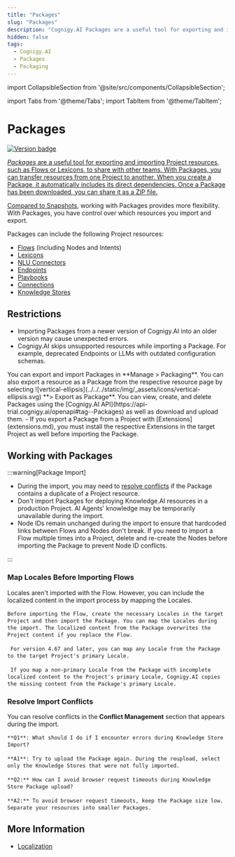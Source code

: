 ```yaml
---
title: "Packages" 
slug: "Packages"
description: "Cognigy.AI Packages are a useful tool for exporting and importing a Project's resources, such as Flows or Lexicons, to share with other teams. The Packages allow you to transfer resources from one Project to another. When you create a Package, it automatically includes its direct dependencies. Once downloaded, it can be shared as a ZIP file."
hidden: false 
tags:
  - Cognigy.AI
  - Packages
  - Packaging
---
```

import CollapsibleSection from '@site/src/components/CollapsibleSection';

import Tabs from '@theme/Tabs';
import TabItem from '@theme/TabItem';

# Packages

<a href="../../release-notes/4.97.md" /><img src="https://img.shields.io/badge/Updated in-v4.97-blue.svg" alt="Version badge" />

_Packages_ are a useful tool for exporting and importing Project resources, such as Flows or Lexicons, to share with other teams. With Packages, you can transfer resources from one Project to another. When you create a Package, it automatically includes its direct dependencies. Once a Package has been downloaded, you can share it as a ZIP file.

Compared to [Snapshots](../deploy/snapshots.md), working with Packages provides more flexibility. With Packages, you have control over which resources you import and export.

Packages can include the following Project resources:

- [Flows](../resource/flows/overview.md) (including Nodes and Intents)
- [Lexicons](../empower/nlu/slots-and-lexicons/lexicons.md)
- [NLU Connectors](../empower/nlu/external/nlu-connectors.md)
- [Endpoints](../deploy/endpoints/overview.md)
- [Playbooks](../test/playbooks.md)
- [Connections](../resource/connections.md)
- [Knowledge Stores](../empower/knowledge-ai/overview.md#knowledge-store)

## Restrictions

- Importing Packages from a newer version of Cognigy.AI into an older version may cause unexpected errors.
- Cognigy.AI skips unsupported resources while importing a Package. For example, deprecated Endpoints or LLMs with outdated configuration schemas.
<Tabs>
  <TabItem value="tab1" label="GUI" default>
     You can export and import Packages in **Manage > Packaging**. You can also export a resource as a Package from the respective resource page by selecting ![vertical-ellipsis](../../../static/img/_assets/icons/vertical-ellipsis.svg) **> Export as Package**.

  </TabItem>
  <TabItem value="tab2" label="API">
     You can view, create, and delete Packages using the [Cognigy.AI API](https://api-trial.cognigy.ai/openapi#tag--Packages) as well as download and upload them.

  </TabItem>
</Tabs>
- If you export a Package from a Project with [Extensions](extensions.md), you must install the respective Extensions in the target Project as well before importing the Package.

## Working with Packages

:::warning[Package Import]

 - During the import, you may need to [resolve conflicts](#resolve-import-conflicts) if the Package contains a duplicate of a Project resource.
 - Don't import Packages for deploying Knowledge.AI resources in a production Project. AI Agents' knowledge may be temporarily unavailable during the import.
 - Node IDs remain unchanged during the import to ensure that hardcoded links between Flows and Nodes don't break. If you need to import a Flow multiple times into a Project, delete and re-create the Nodes before importing the Package to prevent Node ID conflicts.


:::


### Map Locales Before Importing Flows

Locales aren't imported with the Flow. However, you can include the localized content in the import process by mapping the Locales.

<CollapsibleSection title="Map Locales">

    Before importing the Flow, create the necessary Locales in the target Project and then import the Package. You can map the Locales during the import. The localized content from the Package overwrites the Project content if you replace the Flow.

     For version 4.67 and later, you can map any Locale from the Package to the target Project's primary Locale.

     If you map a non-primary Locale from the Package with incomplete localized content to the Project's primary Locale, Cognigy.AI copies the missing content from the Package's primary Locale.

</CollapsibleSection>


### Resolve Import Conflicts

You can resolve conflicts in the **Conflict Management** section that appears during the import.

<CollapsibleSection title="FAQ">

    **Q1**: What should I do if I encounter errors during Knowledge Store Import?
    
    **A1**: Try to upload the Package again. During the reupload, select only the Knowledge Stores that were not fully imported.
    
    **Q2:** How can I avoid browser request timeouts during Knowledge Store Package upload?
    
    **A2:** To avoid browser request timeouts, keep the Package size low. Separate your resources into smaller Packages.
    

</CollapsibleSection>


## More Information

- [Localization](translation-and-localization/localization.md)